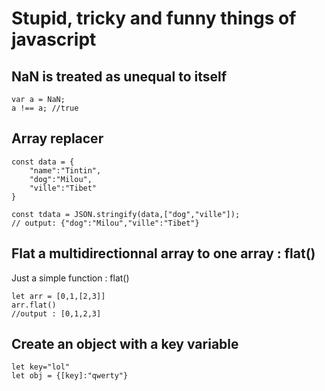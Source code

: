 # Stupid, tricky and funny things of javascript

## NaN is treated as unequal to itself  

```
var a = NaN;
a !== a; //true

```

## Array replacer

```
const data = {
	"name":"Tintin",
	"dog":"Milou",
	"ville":"Tibet"
}

const tdata = JSON.stringify(data,["dog","ville"]);
// output: {"dog":"Milou","ville":"Tibet"}
```

## Flat a multidirectionnal array to one array : flat()

Just a simple function : flat()

```
let arr = [0,1,[2,3]]
arr.flat()
//output : [0,1,2,3]
```

## Create an object with a key variable

```
let key="lol"
let obj = {[key]:"qwerty"}
```
